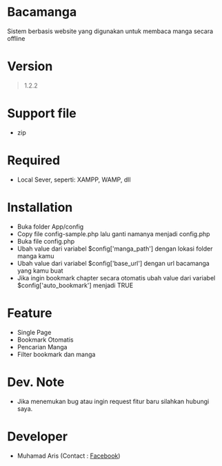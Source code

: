 # Bacamanga
Sistem berbasis website yang digunakan untuk membaca manga secara offline

# Version
> 1.2.2

# Support file
- zip

# Required
- Local Sever, seperti: XAMPP, WAMP, dll

# Installation
- Buka folder App/config
- Copy file config-sample.php lalu ganti namanya menjadi config.php
- Buka file config.php
- Ubah value dari variabel $config['manga_path'] dengan lokasi folder manga kamu
- Ubah value dari variabel $config['base_url'] dengan url bacamanga yang kamu buat
- Jika ingin bookmark chapter secara otomatis ubah value dari variabel $config['auto_bookmark'] menjadi TRUE

# Feature
- Single Page
- Bookmark Otomatis
- Pencarian Manga
- Filter bookmark dan manga

# Dev. Note
- Jika menemukan bug atau ingin request fitur baru silahkan hubungi saya.

# Developer
- Muhamad Aris (Contact : [Facebook](https://www.facebook.com/zyonesth))
